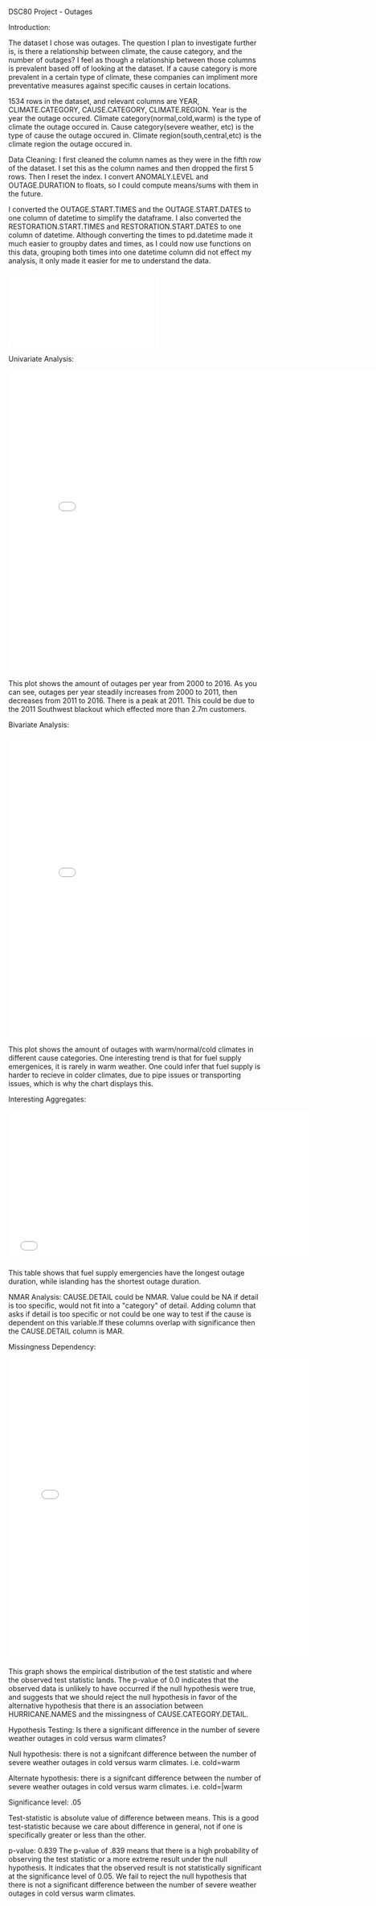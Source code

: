 DSC80 Project - Outages

Introduction:

The dataset I chose was outages. The question I plan to investigate further is, is there a relationship between climate, the cause category, and the number of outages? I feel as though a relationship between those columns is prevalent based off of looking at the dataset. If a cause category is more prevalent in a certain type of climate, these companies can impliment more preventative measures against specific causes in certain locations. 

1534 rows in the dataset, and relevant columns are YEAR, CLIMATE.CATEGORY, CAUSE.CATEGORY, CLIMATE.REGION. Year is the year the outage occured. Climate category(normal,cold,warm) is the type of climate the outage occured in. Cause category(severe weather, etc) is the type of cause the outage occured in. Climate region(south,central,etc) is the climate region the outage occured in.


Data Cleaning:
I first cleaned the column names as they were in the fifth row of the dataset. I set this as the column names and then dropped the first 5 rows. Then I reset the index. I convert ANOMALY.LEVEL and OUTAGE.DURATION to floats, so I could compute means/sums with them in the future.

I converted the OUTAGE.START.TIMES and the OUTAGE.START.DATES to one column of datetime to simplify the dataframe. I also converted the RESTORATION.START.TIMES and RESTORATION.START.DATES to one column of datetime. Although converting the times to pd.datetime made it much easier to groupby dates and times, as I could now use functions on this data, grouping both times into one datetime column did not effect my analysis, it only made it easier for me to understand the data.

<iframe src="head/uni.html" frameBorder=0></iframe>


Univariate Analysis:
<iframe src="assets/uni.html" width=800 height=600 frameBorder=0></iframe>

This plot shows the amount of outages per year from 2000 to 2016. As you can see, outages per year steadily increases from 2000 to 2011, then decreases from 2011 to 2016. There is a peak at 2011. This could be due to the 2011 Southwest blackout which effected more than 2.7m customers.

Bivariate Analysis:
<iframe src="assets/bi.html" width=800 height=600 frameBorder=0></iframe>

This plot shows the amount of outages with warm/normal/cold climates in different cause categories. One interesting trend is that for fuel supply emergenices, it is rarely in warm weather. One could infer that fuel supply is harder to recieve in colder climates, due to pipe issues or transporting issues, which is why the chart displays this.



Interesting Aggregates:
<iframe src="assets/pivot.html" width=600 height=300 frameBorder=0></iframe>

This table shows that fuel supply emergencies have the longest outage duration, while islanding has the shortest outage duration.

NMAR Analysis:
CAUSE.DETAIL could be NMAR. Value could be NA if detail is too specific, would not fit into a "category" of detail.
Adding column that asks if detail is too specific or not could be one way to test if the cause is dependent on this variable.If these columns overlap with significance then the CAUSE.DETAIL column is MAR.

Missingness Dependency:
<iframe src="assets/tvd_hurricane.html" width=600 height=600 frameBorder=0></iframe>

This graph shows the empirical distribution of the test statistic and where the observed test statistic lands. The p-value of 0.0 indicates that the observed data is unlikely to have occurred if the null hypothesis were true, and suggests that we should reject the null hypothesis in favor of the alternative hypothesis that there is an association between HURRICANE.NAMES and the missingness of CAUSE.CATEGORY.DETAIL.

Hypothesis Testing:
Is there a significant difference in the number of severe weather outages in cold versus warm climates?

Null hypothesis: there is not a signifcant difference between the number of severe weather outages in cold versus warm climates. i.e. cold=warm

Alternate hypothesis: there is a signifcant difference between the number of severe weather outages in cold versus warm climates. i.e. cold=&vert;warm

Significance level: .05

Test-statistic is absolute value of difference between means. This is a good test-statistic because we care about difference in general, not if one is specifically greater or less than the other.

p-value: 0.839
The p-value of .839 means that there is a high probability of observing the test statistic or a more extreme result under the null hypothesis. It indicates that the observed result is not statistically significant at the significance level of 0.05. We fail to reject the null hypothesis that there is not a significant difference between the number of severe weather outages in cold versus warm climates.






